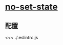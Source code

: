 # [no-set-state](https://github.com/jsx-eslint/eslint-plugin-react/blob/master/docs/rules/no-set-state.md)

## 配置

<<< ./.eslintrc.js
